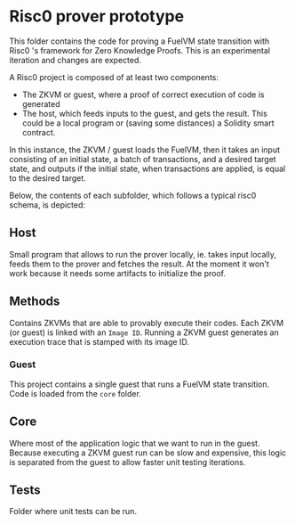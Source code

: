 # Risc0 prover prototype

This folder contains the code for proving a FuelVM state transition with Risc0 's framework for Zero Knowledge Proofs. This is an experimental iteration and changes are expected.

A Risc0 project is composed of at least two components:

- The ZKVM or guest, where a proof of correct execution of code is generated
- The host, which feeds inputs to the guest, and gets the result. This could be a local program or (saving some distances) a Solidity smart contract.

In this instance, the ZKVM / guest loads the FuelVM, then it takes an input consisting of an initial state, a batch of transactions, and a desired target state, and outputs if the initial state, when transactions are applied, is equal to the desired target.

Below, the contents of each subfolder, which follows a typical risc0 schema, is depicted:

## Host

Small program that allows to run the prover locally, ie. takes input locally, feeds them to the prover and fetches the result. At the moment it won't work because it needs some artifacts to initialize the proof.

## Methods

Contains ZKVMs that are able to provably execute their codes. Each ZKVM (or guest) is linked with an `Image ID`. Running a ZKVM guest generates an execution trace that is stamped with its image ID.

### Guest

This project contains a single guest that runs a FuelVM state transition. Code is loaded from the `core` folder.

## Core

Where most of the application logic that we want to run in the guest. Because executing a ZKVM guest run can be slow and expensive, this logic is separated from the guest to allow faster unit testing iterations.

## Tests

Folder where unit tests can be run.




